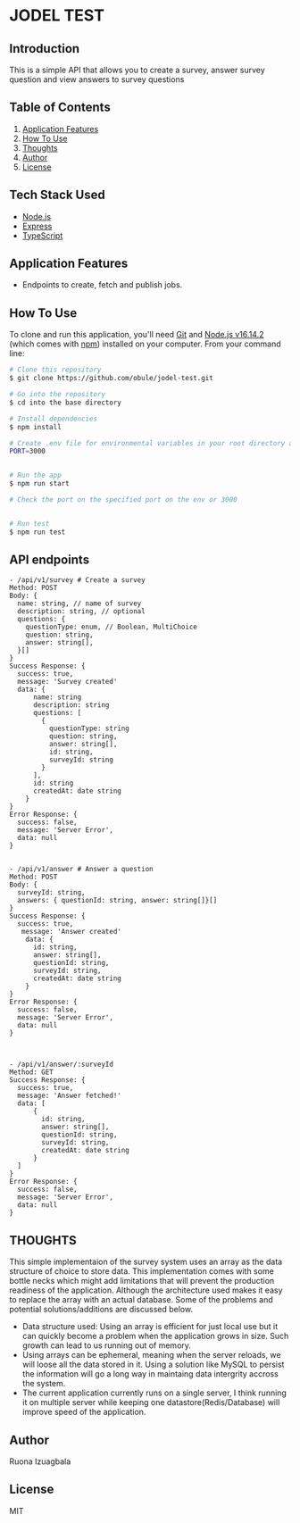 # JODEL TEST

## Introduction

This is a simple API that allows you to create a survey, answer survey question and view answers to survey questions

## Table of Contents

1. <a href="#application-features">Application Features</a>
2. <a href="#how-to-use">How To Use</a>
3. <a href="#thoughts">Thoughts</a>
4. <a href="#author">Author</a>
5. <a href="#license">License</a>

## Tech Stack Used

- [Node.js](https://nodejs.org/)
- [Express](https://expressjs.com/)
- [TypeScript](https://www.typescriptlang.org/)

## Application Features

- Endpoints to create, fetch and publish jobs.

## How To Use

To clone and run this application, you'll need [Git](https://git-scm.com) and [Node.js v16.14.2](https://nodejs.org/en/blog/release/v16.14.2/) (which comes with [npm](http://npmjs.com)) installed on your computer. From your command line:

```bash
# Clone this repository
$ git clone https://github.com/obule/jodel-test.git

# Go into the repository
$ cd into the base directory

# Install dependencies
$ npm install

# Create .env file for environmental variables in your root directory and add variable for PORT
PORT=3000


# Run the app
$ npm run start

# Check the port on the specified port on the env or 3000


# Run test
$ npm run test
```

## API endpoints

```
- /api/v1/survey # Create a survey
Method: POST
Body: {
  name: string, // name of survey
  description: string, // optional
  questions: {
    questionType: enum, // Boolean, MultiChoice
    question: string,
    answer: string[],
  }[]
}
Success Response: {
  success: true,
  message: 'Survey created'
  data: {
      name: string
      description: string
      questions: [
        {
          questionType: string
          question: string,
          answer: string[],
          id: string,
          surveyId: string
        }
      ],
      id: string
      createdAt: date string
    }
}
Error Response: {
  success: false,
  message: 'Server Error',
  data: null
}


- /api/v1/answer # Answer a question
Method: POST
Body: {
  surveyId: string,
  answers: { questionId: string, answer: string[]}[]
}
Success Response: {
  success: true,
   message: 'Answer created'
    data: {
      id: string,
      answer: string[],
      questionId: string,
      surveyId: string,
      createdAt: date string
    }
}
Error Response: {
  success: false,
  message: 'Server Error',
  data: null
}



- /api/v1/answer/:surveyId
Method: GET
Success Response: {
  success: true,
  message: 'Answer fetched!'
  data: [
      {
        id: string,
        answer: string[],
        questionId: string,
        surveyId: string,
        createdAt: date string
      }
  ]
}
Error Response: {
  success: false,
  message: 'Server Error',
  data: null
}
```

## THOUGHTS

This simple implementaion of the survey system uses an array as the data structure of choice to store data. This implementation comes with some bottle necks which might add limitations that will prevent the production readiness of the application. Although the architecture used makes it easy to replace the array with an actual database. Some of the problems and potential solutions/additions are discussed below.

- Data structure used: Using an array is efficient for just local use but it can quickly become a problem when the application grows in size. Such growth can lead to us running out of memory.
- Using arrays can be ephemeral, meaning when the server reloads, we will loose all the data stored in it. Using a solution like MySQL to persist the information will go a long way in maintaing data intergrity accross the system.
- The current application currently runs on a single server, I think running it on multiple server while keeping one datastore(Redis/Database) will improve speed of the application.

## Author

Ruona Izuagbala

## License

MIT
